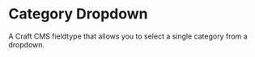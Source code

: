 # Category Dropdown

A Craft CMS fieldtype that allows you to select a single category from a dropdown.

